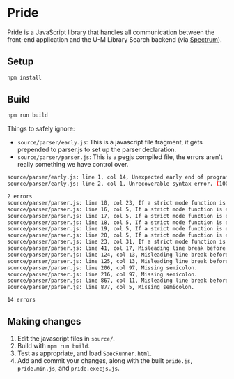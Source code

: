 # Pride
Pride is a JavaScript library that handles all communication between the front-end application and the U-M Library Search backend (via [Spectrum](https://github.com/mlibrary/spectrum)).

## Setup

```bash
npm install
```

## Build

```bash
npm run build
```

Things to safely ignore:

* `source/parser/early.js`: This is a javascript file fragment, it gets prepended to parser.js to set up the parser declaration.
* `source/parser/parser.js`: This is a pegjs compiled file, the errors aren't really something we have control over.

```bash
source/parser/early.js: line 1, col 14, Unexpected early end of program.
source/parser/early.js: line 2, col 1, Unrecoverable syntax error. (100% scanned).

2 errors
source/parser/parser.js: line 10, col 23, If a strict mode function is executed using function invocation, its 'this' value will be undefined.
source/parser/parser.js: line 16, col 5, If a strict mode function is executed using function invocation, its 'this' value will be undefined.
source/parser/parser.js: line 17, col 5, If a strict mode function is executed using function invocation, its 'this' value will be undefined.
source/parser/parser.js: line 18, col 5, If a strict mode function is executed using function invocation, its 'this' value will be undefined.
source/parser/parser.js: line 19, col 5, If a strict mode function is executed using function invocation, its 'this' value will be undefined.
source/parser/parser.js: line 20, col 5, If a strict mode function is executed using function invocation, its 'this' value will be undefined.
source/parser/parser.js: line 23, col 31, If a strict mode function is executed using function invocation, its 'this' value will be undefined.
source/parser/parser.js: line 41, col 17, Misleading line break before '?'; readers may interpret this as an expression boundary.
source/parser/parser.js: line 124, col 13, Misleading line break before '+'; readers may interpret this as an expression boundary.
source/parser/parser.js: line 125, col 13, Misleading line break before '+'; readers may interpret this as an expression boundary.
source/parser/parser.js: line 206, col 97, Missing semicolon.
source/parser/parser.js: line 216, col 97, Missing semicolon.
source/parser/parser.js: line 867, col 11, Misleading line break before '?'; readers may interpret this as an expression boundary.
source/parser/parser.js: line 877, col 5, Missing semicolon.

14 errors
```

## Making changes

1. Edit the javascript files in `source/`.
2. Build with `npm run build`.
3. Test as appropriate, and load `SpecRunner.html`.
4. Add and commit your changes, along with the built `pride.js`, `pride.min.js`, and `pride.execjs.js`.
